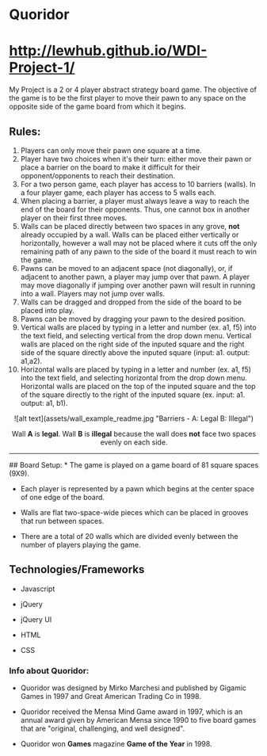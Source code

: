 # Quoridor
# http://lewhub.github.io/WDI-Project-1/
My Project is a 2 or 4 player abstract strategy board game.
The objective  of the game is to be the first player to move their pawn to any space on the opposite side of the game board from which it begins.

## Rules:
1. Players can only move their pawn one square at a time.
2. Player have two choices when it's their turn: either move their pawn or place a barrier on the board to make it difficult for their opponent/opponents to reach their destination.
3. For a two person game, each player has access to 10 barriers (walls). In a four player game, each player has access to 5 walls each.
4. When placing a barrier, a player must always leave a way to reach the end of the board for their opponents. Thus, one cannot box in another player on their first three moves.
5. Walls can be placed directly between two spaces in any grove, **not** already occupied by a wall. Walls can be placed either vertically or horizontally, however a wall may not be placed where it cuts off the only remaining path of any pawn to the side of the board it must reach to win the game.
6. Pawns can be moved to an adjacent space (not diagonally), or, if adjacent to another pawn, a player may jump over that pawn. A player may move diagonally if jumping over another pawn will result in running into a wall. Players may not jump over walls.
7. Walls can be dragged and dropped from the side of the board to be placed into play.
8. Pawns can be moved by dragging your pawn to the desired position.
9. Vertical walls are placed by typing in a letter and number (ex. a1, f5) into the text field, and selecting vertical from the drop down menu. Vertical walls are placed on the right side of the inputed square and the right side of the square directly above the inputed square (input: a1. output: a1,a2).
10. Horizontal walls are placed by typing in a letter and number (ex. a1, f5) into the text field, and selecting horizontal from the drop down menu. Horizontal walls are placed on the top of the inputed square and the top of the square directly to the right of the inputed square (ex. input: a1. output: a1, b1).



<div style='text-align:center'>
![alt text](assets/wall_example_readme.jpg "Barriers - A: Legal B: Illegal")


Wall **A** is **legal**. Wall **B** is **illegal** because the wall does **not** face two spaces evenly on each side.
***
<div style='text-align:left'>
## Board Setup:
* The game is played on a game board of 81 square spaces (9X9).

* Each player is represented by a pawn which begins at the center space of one edge of the board.

* Walls are flat two-space-wide pieces which can be placed in grooves that run between spaces.

* There are a total of 20 walls which are divided evenly between the number of players playing the game.

## Technologies/Frameworks
* Javascript

* jQuery

* jQuery UI

* HTML

* CSS


### Info about Quoridor:
* Quoridor was designed by Mirko Marchesi and published by Gigamic Games in 1997 and Great American Trading Co in 1998.

* Quoridor received the Mensa Mind Game award in 1997, which is an annual award given by American Mensa since 1990 to five board games that are "original, challenging, and well designed".

* Quoridor won **Games** magazine **Game of the Year** in 1998.
